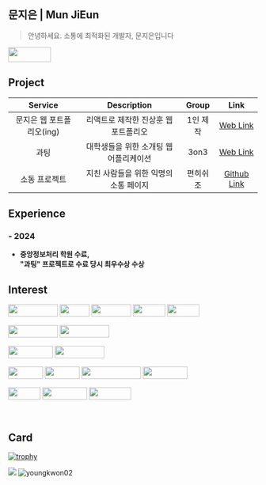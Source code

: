 ## 문지은 | Mun JiEun

> 안녕하세요. 소통에 최적화된 개발자, 문지은입니다<br>

<!-- [<img src="https://img.shields.io/badge/Portfolio-%23000000.svg?style=for-the-badge&logo=firefox&logoColor=#FF7139" witdh="90" height="30" />](https://youngkwon.co.kr) -->
[<img src="https://img.shields.io/badge/Gmail-D14836?style=for-the-badge&logo=gmail&logoColor=white" width="86" height="30" />](mailto:tkdgnsdldkdlel@naver.com)

## Project
| Service | Description | Group | Link |
|:---:|:---:|:---:|:---:|
| 문지은 웹 포트폴리오(ing) | 리액트로 제작한 진상훈 웹 포트폴리오 | 1인 제작 | [Web Link](https://mizmizzz.github.io/developer/) |
| 과팅 | 대학생들을 위한 소개팅 웹 어플리케이션 | 3on3 | [Web Link](https://gwating.com/) |
| 소동 프로젝트 | 지친 사람들을 위한 익명의 소통 페이지 | 편히쉬조 | [Github Link](https://github.com/sodongProject) |


## Experience
### - 2024
- **중앙정보처리 학원 수료, <br>
"과팅" 프로젝트로 수료 당시 최우수상 수상**

## Interest

<img src="https://img.shields.io/badge/Javascript-F7DF1E?style=for-the-badge&logo=javascript&logoColor=white" width="100" height="25" /> <img src="https://img.shields.io/badge/Java-007396.svg?style=for-the-badge&logo=java&logoColor=white" width="60" height="25" /> <img src="https://img.shields.io/badge/html5-%23E34F26.svg?style=for-the-badge&logo=html5&logoColor=white" width="80" height="25" /> <img src="https://img.shields.io/badge/css3-%231572B6.svg?style=for-the-badge&logo=css3&logoColor=white" width="65" height="25" /> <img src="https://img.shields.io/badge/react-%2320232a.svg?style=for-the-badge&logo=react&logoColor=%2361DAFB" width="65" height="25" />

<img src="https://img.shields.io/badge/Node.js-6DA55F?style=for-the-badge&logo=node.js&logoColor=white" width="100" height="25" /> <img src="https://img.shields.io/badge/Spring-%236DB33F.svg?style=for-the-badge&logo=spring&logoColor=white" width="100" height="25" /> 

<img src="https://img.shields.io/badge/mysql-%2300f.svg?style=for-the-badge&logo=mysql&logoColor=white" width="90" height="25" /> <img src="https://img.shields.io/badge/MariaDB-003545?style=for-the-badge&logo=mariadb&logoColor=white" width="100" height="25" /> 

<img src="https://img.shields.io/badge/Git-F05032.svg?style=for-the-badge&logo=git&logoColor=white" width="70" height="25" /> <img src="https://img.shields.io/badge/AWS-%23FF9900.svg?style=for-the-badge&logo=amazon-aws&logoColor=white" width="70" height="25" /> <img src="https://img.shields.io/badge/github%20actions-%232671E5.svg?style=for-the-badge&logo=githubactions&logoColor=white" width="120" height="25" /> <img src="https://img.shields.io/badge/github-%23121011.svg?style=for-the-badge&logo=github&logoColor=white" width="90" height="25" />

<img src="https://img.shields.io/badge/discord-%235865F2.svg?style=for-the-badge&logo=discord&logoColor=white" width="65" height="25"/> <img src="https://img.shields.io/badge/Notion-%23000000.svg?style=for-the-badge&logo=notion&logoColor=white" width="90" height="25" /> <img src="https://img.shields.io/badge/Slack-4A154B?style=for-the-badge&logo=slack&logoColor=white" width="85" height="25" />

<br>

## Card

[![trophy](https://github-profile-trophy.vercel.app/?username=hun2zz&theme=chalk&row=1&column=5)](https://github.com/ryo-ma/github-profile-trophy)

<img src="https://github-readme-stats.vercel.app/api?username=hun2zz&cache_seconds=1800&show_icons=true&hide=stars&count_private=true&custom_title=hun2zz'ꜱ%20ɢɪᴛʜᴜʙ%20ꜱᴛᴀᴛ" />

<img src="http://github-readme-streak-stats.herokuapp.com?user=hun2zz&theme=dracula&date_format=M%20j%5B%2C%20Y%5D" alt="youngkwon02" />
